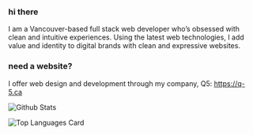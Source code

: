 ### hi there

I am a Vancouver-based full stack web developer who’s obsessed with clean and intuitive experiences. Using the latest web technologies, I add value and identity to digital brands with clean and expressive websites.

### need a website?
I offer web design and development through my company, Q5: https://q-5.ca

![Github Stats](https://github-readme-stats.vercel.app/api?username=stuible&show_icons=true&count_private=true)

![Top Languages Card](https://github-readme-stats.vercel.app/api/top-langs/?username=stuible&hide=c%2B%2B,c&layout=compact&count_private=true)
